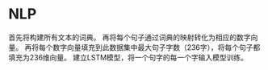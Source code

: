 # NLP

首先将构建所有文本的词典。
再将每个句子通过词典的映射转化为相应的数字向量。
再将每个数字向量填充到此数据集中最大句子字数（236字），将每个句子都填充为236维向量。
建立LSTM模型，将一个句字的每一个字输入模型训练。

